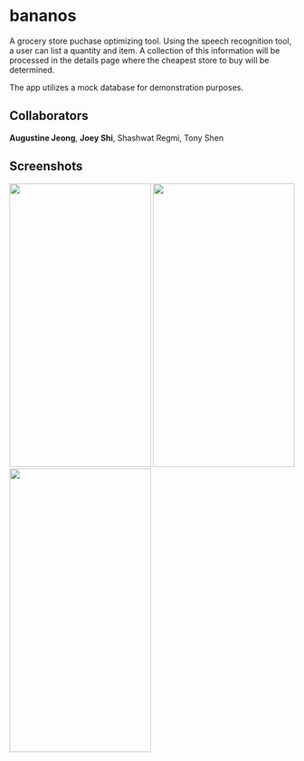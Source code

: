 # bananos
A grocery store puchase optimizing tool. Using the speech recognition tool, a user can list a quantity and item. A collection of this information will be processed in the details page where the cheapest store to buy will be determined.

The app utilizes a mock database for demonstration purposes.


## Collaborators
**Augustine Jeong**, **Joey Shi**, Shashwat Regmi, Tony Shen


## Screenshots

<div>
<img src="https://user-images.githubusercontent.com/14143525/71495113-0dcf7700-2801-11ea-9028-576a89464aa0.png" width="250" height="500">
<img src="https://user-images.githubusercontent.com/14143525/71495116-0f00a400-2801-11ea-8649-5006241778ae.png" width="250" height="500">
<img src="https://user-images.githubusercontent.com/14143525/71495117-1031d100-2801-11ea-937c-c2807e180583.png" width="250" height="500">

